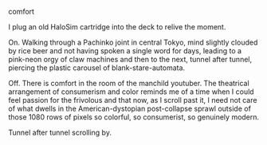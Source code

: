 comfort

I plug an old HaloSim cartridge into the deck to relive the moment.

On. Walking through a Pachinko joint in central Tokyo, mind slightly clouded by rice beer and not having spoken a single word for days, leading to a pink-neon orgy of claw machines and then to the next, tunnel after tunnel, piercing the plastic carousel of blank-stare-automata.

Off. There is comfort in the room of the manchild youtuber. The theatrical arrangement of consumerism and color reminds me of a time when I could feel passion for the frivolous and that now, as I scroll past it, I need not care of what dwells in the American-dystopian post-collapse sprawl outside of those 1080 rows of pixels so colorful, so consumerist, so genuinely modern.

Tunnel after tunnel scrolling by. 
